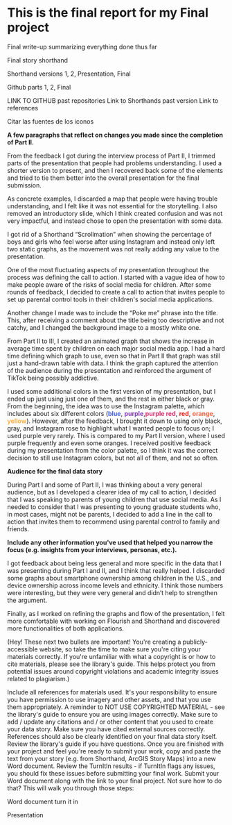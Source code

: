 # This is the final report for my Final project

Final write-up summarizing everything done thus far

Final story shorthand

Shorthand versions
1, 2, Presentation, Final

Github parts
1, 2, Final

LINK TO GITHUB past repositories
Link to Shorthands past version
Link to references

Citar las fuentes de los iconos


**A few paragraphs that reflect on changes you made since the completion of Part II.**

From the feedback I got during the interview process of Part II, I trimmed parts of the presentation that people had problems understanding. I used a shorter version to present, and then I recovered back some of the elements and tried to tie them better into the overall presentation for the final submission. 

As concrete examples, I discarded a map that people were having trouble understanding, and I felt like it was not essential for the storytelling. I also removed an introductory slide, which I think created confusion and was not very impactful, and instead chose to open the presentation with some data. 

I got rid of a Shorthand “Scrollmation” when showing the percentage of boys and girls who feel worse after using Instagram and instead only left two static graphs, as the movement was not really adding any value to the presentation.


One of the most fluctuating aspects of my presentation throughout the process was defining the call to action. I started with a vague idea of how to make people aware of the risks of social media for children. After some rounds of feedback, I decided to create a call to action that invites people to set up parental control tools in their children's social media applications. 

Another change I made was to include the “Poke me” phrase into the title. This, after receiving a comment about the title being too descriptive and not catchy, and I changed the background image to a mostly white one.

From Part II to III, I created an animated graph that shows the increase in average time spent by children on each major social media app. I had a hard time defining which graph to use, even so that in Part II that graph was still just a hand-drawn table with data. I think the graph captured the attention of the audience during the presentation and reinforced the argument of TikTok being possibly addictive. 

I used some additional colors in the first version of my presentation, but I ended up just using just one of them, and the rest in either black or gray. From the beginning, the idea was to use the Instagram palette, which includes about six different colors (<span style="color:#405DE6">**blue**</span>, <span style="color:#833AB4">**purple**</span>,<span style="color: #E1306C ">**purple red**</span>, <span style="color: #FD1D1D ">**red**</span>, <span style="color: #F56040">**orange**</span>, <span style="color: #FCAF45">**yellow**</span>). However, after the feedback, I brought it down to using only black, gray, and Instagram rose to highlight what I wanted people to focus on; I used purple very rarely. This is compared to my Part II version, where I used purple frequently and even some oranges. I received positive feedback during my presentation from the color palette, so I think it was the correct decision to still use Instagram colors, but not all of them, and not so often. 


**Audience for the final data story**

During Part I and some of Part II, I was thinking about a very general audience, but as I developed a clearer idea of my call to action, I decided that I was speaking to parents of young children that use social media. As I needed to consider that I was presenting to young graduate students who, in most cases, might not be parents, I decided to add a line in the call to action that invites them to recommend using parental control to family and friends.

**Include any other information you've used that helped you narrow the focus (e.g. insights from your interviews, personas, etc.).**

I got feedback about being less general and more specific in the data that I was presenting during Part I and II, and I think that really helped. I discarded some graphs about smartphone ownership among children in the U.S., and device ownership across income levels and ethnicity. I think those numbers were interesting, but they were very general and didn’t help to strengthen the argument.

Finally, as I worked on refining the graphs and flow of the presentation, I felt more comfortable with working on Flourish and Shorthand and discovered more functionalities of both applications.


(Hey!  These next two bullets are important!  You're creating a publicly-accessible website, so take the time to make sure you're citing your materials correctly.  If you're unfamiliar with what a copyright is or how to cite materials, please see the library's guide.  This helps protect you from potential issues around copyright violations and academic integrity issues related to plagiarism.)

Include all references for materials used.  It's your responsibility to ensure you have permission to use imagery and other assets, and that you use them appropriately.  A reminder to NOT USE COPYRIGHTED MATERIAL - see the library's guide to ensure you are using images correctly.  Make sure to add / update any citations and / or other content that you used to create your data story.  Make sure you have cited external sources correctly.  References should also be clearly identified on your final data story itself.  Review the library's guide if you have questions. 
Once you are finished with your project and feel you're ready to submit your work, copy and paste the text from your story (e.g. from Shorthand, ArcGIS Story Maps) into a new Word document.  Review the TurnItIn results - if TurnItIn flags any issues, you should fix these issues before submitting your final work. Submit your Word document along with the link to your final project. Not sure how to do that?  This will walk you through those steps: 



Word document turn it in

Presentation

